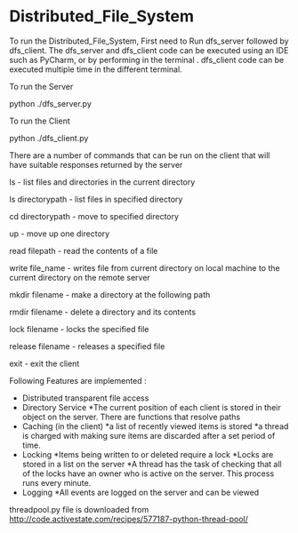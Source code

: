 ﻿# Distributed_File_System

To run the Distributed_File_System, First need to Run dfs_server followed by dfs_client. The dfs_server and dfs_client code can be executed using an IDE such as PyCharm, or by performing in the terminal . dfs_client code can be executed multiple time in the different terminal.

To run the Server

python ./dfs_server.py

To run the Client

python ./dfs_client.py

There are a number of commands that can be run on the client that will have suitable responses returned by the server

ls                   - list files and directories in the current directory

ls directorypath  	 - list files in specified directory

cd directorypath	    - move to specified directory

up			              - move up one directory

read filepath 		    - read the contents of a file

write file_name 	     - writes file from current directory on local machine to the current directory on the remote server

mkdir filename       	 - make a directory at the following path

rmdir filename 		     - delete a directory and its contents

lock filename		        - locks the specified file

release filename 	      - releases a specified file

exit 			              - exit the client

Following Features are implemented :

+ Distributed transparent file access
+ Directory Service
  *The current position of each client is stored in their object on the server. There are functions that resolve paths
+ Caching (in the client)
  *a list of recently viewed items is stored
  *a thread is charged with making sure items are discarded after a set  period of time.
+ Locking
  *Items being written to or deleted require a lock
  *Locks are stored in a list on the server
  *A thread has the task of checking that all of the locks have an owner who is active on the server. This process runs every minute.
+ Logging
  *All events are logged on the server and can be viewed


threadpool.py file is downloaded from
 http://code.activestate.com/recipes/577187-python-thread-pool/

